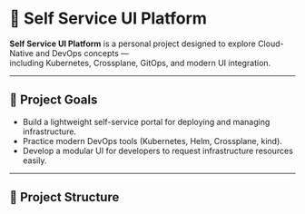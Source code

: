 # 🧩 Self Service UI Platform

**Self Service UI Platform** is a personal project designed to explore Cloud-Native and DevOps concepts —  
including Kubernetes, Crossplane, GitOps, and modern UI integration.

---

## 🚀 Project Goals
- Build a lightweight self-service portal for deploying and managing infrastructure.
- Practice modern DevOps tools (Kubernetes, Helm, Crossplane, kind).
- Develop a modular UI for developers to request infrastructure resources easily.

---

## 📁 Project Structure